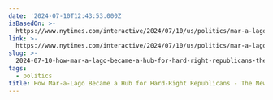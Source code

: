 ```yaml
---
date: '2024-07-10T12:43:53.000Z'
isBasedOn: >-
  https://www.nytimes.com/interactive/2024/07/10/us/politics/mar-a-lago-republicans-trump.html
link: >-
  https://www.nytimes.com/interactive/2024/07/10/us/politics/mar-a-lago-republicans-trump.html
slug: >-
  2024-07-10-how-mar-a-lago-became-a-hub-for-hard-right-republicans-the-new-york-times
tags:
  - politics
title: How Mar-a-Lago Became a Hub for Hard-Right Republicans - The New York Times
---
```

 
